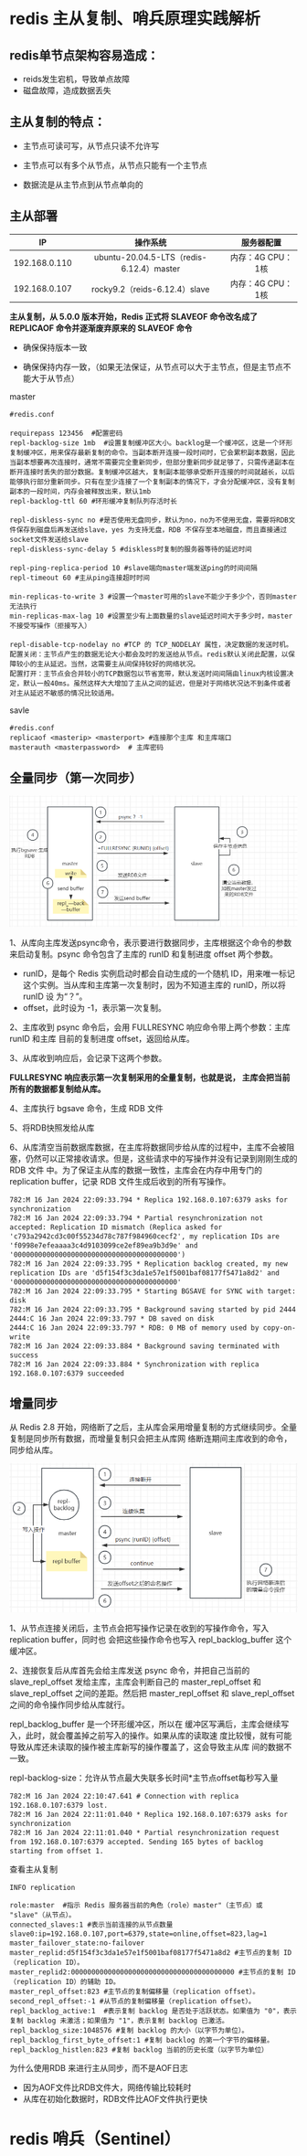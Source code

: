 # redis 主从复制、哨兵原理实践解析

## redis单节点架构容易造成：

- reids发生宕机，导致单点故障
- 磁盘故障，造成数据丢失

## 主从复制的特点：

- 主节点可读可写，从节点只读不允许写

- 主节点可以有多个从节点，从节点只能有一个主节点

- 数据流是从主节点到从节点单向的

## 主从部署

|      IP       |                 操作系统                 |    服务器配置     |
| :-----------: | :--------------------------------------: | :---------------: |
| 192.168.0.110 | ubuntu-20.04.5-LTS（redis-6.12.4）master | 内存：4G CPU：1核 |
| 192.168.0.107 |      rocky9.2（reids-6.12.4）slave       | 内存：4G CPU：1核 |

**主从复制，从 5.0.0 版本开始，Redis 正式将 SLAVEOF 命令改名成了 REPLICAOF 命令并逐渐废弃原来的 SLAVEOF 命令**

- 确保保持版本一致

- 确保保持内存一致，（如果无法保证，从节点可以大于主节点，但是主节点不能大于从节点）

master

```
#redis.conf

requirepass 123456  #配置密码  
repl-backlog-size 1mb  #设置复制缓冲区大小。backlog是一个缓冲区，这是一个环形复制缓冲区，用来保存最新复制的命令。当副本断开连接一段时间时，它会累积副本数据，因此当副本想要再次连接时，通常不需要完全重新同步，但部分重新同步就足够了，只需传递副本在断开连接时丢失的部分数据。复制缓冲区越大，复制副本能够承受断开连接的时间就越长，以后能够执行部分重新同步。只有在至少连接了一个复制副本的情况下，才会分配缓冲区，没有复制副本的一段时间，内存会被释放出来，默认1mb 
repl-backlog-ttl 60 #环形缓冲复制队列存活时长

repl-diskless-sync no #是否使用无盘同步，默认为no，no为不使用无盘，需要将RDB文件保存到磁盘后再发送给slave，yes 为支持无盘，RDB 不保存至本地磁盘，而且直接通过socket文件发送给slave
repl-diskless-sync-delay 5 #diskless时复制的服务器等待的延迟时间

repl-ping-replica-period 10 #slave端向master端发送ping的时间间隔
repl-timeout 60 #主从ping连接超时时间 

min-replicas-to-write 3 #设置一个master可用的slave不能少于多少个，否则master无法执行
min-replicas-max-lag 10 #设置至少有上面数量的slave延迟时间大于多少时，master不接受写操作（拒接写入）

repl-disable-tcp-nodelay no #TCP 的 TCP_NODELAY 属性，决定数据的发送时机。配置关闭：主节点产生的数据无论大小都会及时的发送给从节点。redis默认关闭此配置，以保障较小的主从延迟。当然，这需要主从间保持较好的网络状况。
配置打开：主节点会合并较小的TCP数据包以节省宽带，默认发送时间间隔由linux内核设置决定，默认一般40ms。虽然这样大大增加了主从之间的延迟，但是对于网络状况达不到条件或者对主从延迟不敏感的情况比较适用。

```

savle

```
#redis.conf
replicaof <masterip> <masterport> #连接那个主库 和主库端口
masterauth <masterpassword>  # 主库密码
```



## 全量同步（第一次同步）

![1705334487469](./images/1705334487469.png)

1、从库向主库发送psync命令，表示要进行数据同步，主库根据这个命令的参数 来启动复制。psync 命令包含了主库的 runID 和复制进度 offset 两个参数。 

- runID，是每个 Redis 实例启动时都会自动生成的一个随机 ID，用来唯一标记这个实例。当从库和主库第一次复制时，因为不知道主库的 runID，所以将 runID 设 为“？”。
- offset，此时设为 -1，表示第一次复制。

2、主库收到 psync 命令后，会用 FULLRESYNC 响应命令带上两个参数：主库 runID 和主库 目前的复制进度 offset，返回给从库。

3、从库收到响应后，会记录下这两个参数。

**FULLRESYNC 响应表示第一次复制采用的全量复制，也就是说， 主库会把当前所有的数据都复制给从库。**

4、主库执行 bgsave 命令，生成 RDB 文件

5、将RDB快照发给从库

6、从库清空当前数据库数据，在主库将数据同步给从库的过程中，主库不会被阻塞，仍然可以正常接收请求。但是，这些请求中的写操作并没有记录到刚刚生成的 RDB 文件 中。为了保证主从库的数据一致性，主库会在内存中用专门的 replication buffer，记录 RDB 文件生成后收到的所有写操作。



```
782:M 16 Jan 2024 22:09:33.794 * Replica 192.168.0.107:6379 asks for synchronization
782:M 16 Jan 2024 22:09:33.794 * Partial resynchronization not accepted: Replication ID mismatch (Replica asked for 'c793a2942cd3c00f55234d78c787f984960cecf2', my replication IDs are 'f0998e7efeaaaa3c4d9103099ce2ef89ea9b3d9e' and '0000000000000000000000000000000000000000')
782:M 16 Jan 2024 22:09:33.795 * Replication backlog created, my new replication IDs are 'd5f154f3c3da1e57e1f5001baf08177f5471a8d2' and '0000000000000000000000000000000000000000'
782:M 16 Jan 2024 22:09:33.795 * Starting BGSAVE for SYNC with target: disk
782:M 16 Jan 2024 22:09:33.795 * Background saving started by pid 2444
2444:C 16 Jan 2024 22:09:33.797 * DB saved on disk
2444:C 16 Jan 2024 22:09:33.797 * RDB: 0 MB of memory used by copy-on-write
782:M 16 Jan 2024 22:09:33.884 * Background saving terminated with success
782:M 16 Jan 2024 22:09:33.884 * Synchronization with replica 192.168.0.107:6379 succeeded

```



## 增量同步

从 Redis 2.8 开始，网络断了之后，主从库会采用增量复制的方式继续同步。全量复制是同步所有数据，而增量复制只会把主从库网 络断连期间主库收到的命令，同步给从库。

![1705411833318](./images/1705411833318.png)

1、从节点连接关闭后，主节点会把写操作记录在收到的写操作命令，写入 replication buffer，同时也 会把这些操作命令也写入 repl_backlog_buffer 这个缓冲区。

2、连接恢复后从库首先会给主库发送 psync 命令，并把自己当前的 slave_repl_offset 发给主库，主库会判断自己的 master_repl_offset 和 slave_repl_offset 之间的差距。然后把 master_repl_offset 和 slave_repl_offset 之间的命令操作同步给从库就行。



repl_backlog_buffer 是一个环形缓冲区，所以在 缓冲区写满后，主库会继续写入，此时，就会覆盖掉之前写入的操作。如果从库的读取速 度比较慢，就有可能导致从库还未读取的操作被主库新写的操作覆盖了，这会导致主从库 间的数据不一致。



repl-backlog-size：允许从节点最大失联多长时间*主节点offset每秒写入量



```
782:M 16 Jan 2024 22:10:47.641 # Connection with replica 192.168.0.107:6379 lost.
782:M 16 Jan 2024 22:11:01.040 * Replica 192.168.0.107:6379 asks for synchronization
782:M 16 Jan 2024 22:11:01.040 * Partial resynchronization request from 192.168.0.107:6379 accepted. Sending 165 bytes of backlog starting from offset 1.
```



查看主从复制

```
INFO replication
```

```
role:master  #指示 Redis 服务器当前的角色（role）master"（主节点）或 "slave"（从节点）。
connected_slaves:1 #表示当前连接的从节点数量
slave0:ip=192.168.0.107,port=6379,state=online,offset=823,lag=1 
master_failover_state:no-failover 
master_replid:d5f154f3c3da1e57e1f5001baf08177f5471a8d2 #主节点的复制 ID（replication ID）。
master_replid2:0000000000000000000000000000000000000000 #主节点的复制 ID（replication ID）的辅助 ID。
master_repl_offset:823 #主节点的复制偏移量（replication offset）。
second_repl_offset:-1 #从节点的复制偏移量（replication offset）。
repl_backlog_active:1  #表示复制 backlog 是否处于活跃状态。如果值为 "0"，表示复制 backlog 未激活；如果值为 "1"，表示复制 backlog 已激活。
repl_backlog_size:1048576 #复制 backlog 的大小（以字节为单位）。
repl_backlog_first_byte_offset:1 #复制 backlog 的第一个字节的偏移量。
repl_backlog_histlen:823 #复制 backlog 当前的历史长度（以字节为单位）

```

为什么使用RDB 来进行主从同步，而不是AOF日志

- 因为AOF文件比RDB文件大，网络传输比较耗时
- 从库在初始化数据时，RDB文件比AOF文件执行更快

# redis  哨兵（Sentinel）



